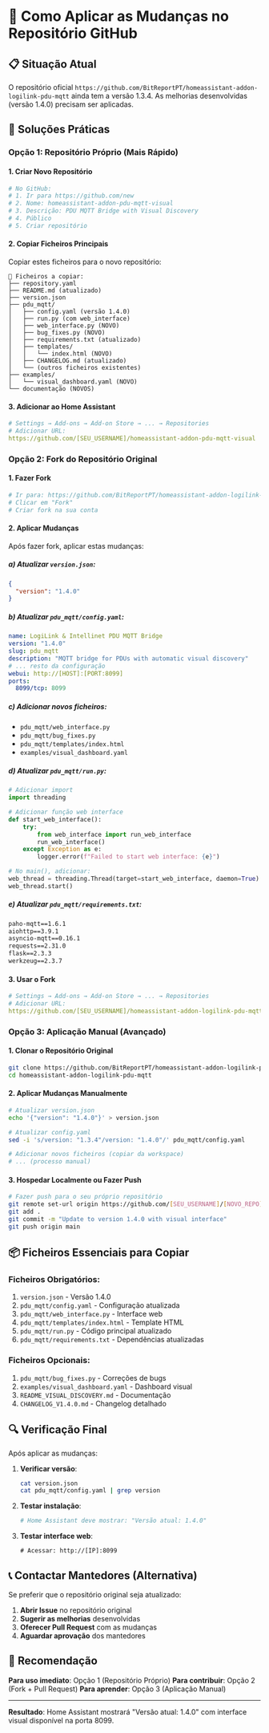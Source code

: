 # 🔄 Como Aplicar as Mudanças no Repositório GitHub

## 📋 Situação Atual
O repositório oficial `https://github.com/BitReportPT/homeassistant-addon-logilink-pdu-mqtt` ainda tem a versão 1.3.4. As melhorias desenvolvidas (versão 1.4.0) precisam ser aplicadas.

## 🎯 Soluções Práticas

### **Opção 1: Repositório Próprio (Mais Rápido)**

#### 1. Criar Novo Repositório
```bash
# No GitHub:
# 1. Ir para https://github.com/new
# 2. Nome: homeassistant-addon-pdu-mqtt-visual
# 3. Descrição: PDU MQTT Bridge with Visual Discovery
# 4. Público
# 5. Criar repositório
```

#### 2. Copiar Ficheiros Principais
Copiar estes ficheiros para o novo repositório:

```
📁 Ficheiros a copiar:
├── repository.yaml
├── README.md (atualizado)
├── version.json
├── pdu_mqtt/
│   ├── config.yaml (versão 1.4.0)
│   ├── run.py (com web_interface)
│   ├── web_interface.py (NOVO)
│   ├── bug_fixes.py (NOVO)
│   ├── requirements.txt (atualizado)
│   ├── templates/
│   │   └── index.html (NOVO)
│   ├── CHANGELOG.md (atualizado)
│   └── (outros ficheiros existentes)
├── examples/
│   └── visual_dashboard.yaml (NOVO)
└── documentação (NOVOS)
```

#### 3. Adicionar ao Home Assistant
```yaml
# Settings → Add-ons → Add-on Store → ... → Repositories
# Adicionar URL:
https://github.com/[SEU_USERNAME]/homeassistant-addon-pdu-mqtt-visual
```

### **Opção 2: Fork do Repositório Original**

#### 1. Fazer Fork
```bash
# Ir para: https://github.com/BitReportPT/homeassistant-addon-logilink-pdu-mqtt
# Clicar em "Fork"
# Criar fork na sua conta
```

#### 2. Aplicar Mudanças
Após fazer fork, aplicar estas mudanças:

##### a) Atualizar `version.json`:
```json
{
  "version": "1.4.0"
}
```

##### b) Atualizar `pdu_mqtt/config.yaml`:
```yaml
name: LogiLink & Intellinet PDU MQTT Bridge
version: "1.4.0"
slug: pdu_mqtt
description: "MQTT bridge for PDUs with automatic visual discovery"
# ... resto da configuração
webui: http://[HOST]:[PORT:8099]
ports:
  8099/tcp: 8099
```

##### c) Adicionar novos ficheiros:
- `pdu_mqtt/web_interface.py`
- `pdu_mqtt/bug_fixes.py`
- `pdu_mqtt/templates/index.html`
- `examples/visual_dashboard.yaml`

##### d) Atualizar `pdu_mqtt/run.py`:
```python
# Adicionar import
import threading

# Adicionar função web interface
def start_web_interface():
    try:
        from web_interface import run_web_interface
        run_web_interface()
    except Exception as e:
        logger.error(f"Failed to start web interface: {e}")

# No main(), adicionar:
web_thread = threading.Thread(target=start_web_interface, daemon=True)
web_thread.start()
```

##### e) Atualizar `pdu_mqtt/requirements.txt`:
```txt
paho-mqtt==1.6.1
aiohttp==3.9.1
asyncio-mqtt==0.16.1
requests==2.31.0
flask==2.3.3
werkzeug==2.3.7
```

#### 3. Usar o Fork
```yaml
# Settings → Add-ons → Add-on Store → ... → Repositories
# Adicionar URL:
https://github.com/[SEU_USERNAME]/homeassistant-addon-logilink-pdu-mqtt
```

### **Opção 3: Aplicação Manual (Avançado)**

#### 1. Clonar o Repositório Original
```bash
git clone https://github.com/BitReportPT/homeassistant-addon-logilink-pdu-mqtt
cd homeassistant-addon-logilink-pdu-mqtt
```

#### 2. Aplicar Mudanças Manualmente
```bash
# Atualizar version.json
echo '{"version": "1.4.0"}' > version.json

# Atualizar config.yaml
sed -i 's/version: "1.3.4"/version: "1.4.0"/' pdu_mqtt/config.yaml

# Adicionar novos ficheiros (copiar da workspace)
# ... (processo manual)
```

#### 3. Hospedar Localmente ou Fazer Push
```bash
# Fazer push para o seu próprio repositório
git remote set-url origin https://github.com/[SEU_USERNAME]/[NOVO_REPO]
git add .
git commit -m "Update to version 1.4.0 with visual interface"
git push origin main
```

## 📦 Ficheiros Essenciais para Copiar

### **Ficheiros Obrigatórios**:
1. `version.json` - Versão 1.4.0
2. `pdu_mqtt/config.yaml` - Configuração atualizada
3. `pdu_mqtt/web_interface.py` - Interface web
4. `pdu_mqtt/templates/index.html` - Template HTML
5. `pdu_mqtt/run.py` - Código principal atualizado
6. `pdu_mqtt/requirements.txt` - Dependências atualizadas

### **Ficheiros Opcionais**:
1. `pdu_mqtt/bug_fixes.py` - Correções de bugs
2. `examples/visual_dashboard.yaml` - Dashboard visual
3. `README_VISUAL_DISCOVERY.md` - Documentação
4. `CHANGELOG_V1.4.0.md` - Changelog detalhado

## 🔍 Verificação Final

Após aplicar as mudanças:

1. **Verificar versão**:
   ```bash
   cat version.json
   cat pdu_mqtt/config.yaml | grep version
   ```

2. **Testar instalação**:
   ```yaml
   # Home Assistant deve mostrar: "Versão atual: 1.4.0"
   ```

3. **Testar interface web**:
   ```
   # Acessar: http://[IP]:8099
   ```

## 📞 Contactar Mantedores (Alternativa)

Se preferir que o repositório original seja atualizado:

1. **Abrir Issue** no repositório original
2. **Sugerir as melhorias** desenvolvidas
3. **Oferecer Pull Request** com as mudanças
4. **Aguardar aprovação** dos mantedores

## 🎯 Recomendação

**Para uso imediato**: Opção 1 (Repositório Próprio)
**Para contribuir**: Opção 2 (Fork + Pull Request)
**Para aprender**: Opção 3 (Aplicação Manual)

---

**Resultado**: Home Assistant mostrará "Versão atual: 1.4.0" com interface visual disponível na porta 8099.